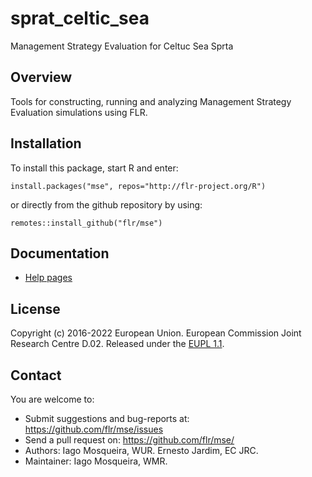 # sprat_celtic_sea
Management Strategy Evaluation for Celtuc Sea Sprta

## Overview

Tools for constructing, running and analyzing Management Strategy Evaluation simulations using FLR.

## Installation
To install this package, start R and enter:

```
install.packages("mse", repos="http://flr-project.org/R")
```

or directly from the github repository by using:

```
remotes::install_github("flr/mse")
```

## Documentation
- [Help pages](http://flr-project.org/mse)

## License
Copyright (c) 2016-2022 European Union. European Commission Joint Research Centre D.02. Released under the [EUPL 1.1](https://joinup.ec.europa.eu/community/eupl/og_page/eupl).

## Contact
You are welcome to:

- Submit suggestions and bug-reports at: <https://github.com/flr/mse/issues>
- Send a pull request on: <https://github.com/flr/mse/>
- Authors: Iago Mosqueira, WUR. Ernesto Jardim, EC JRC.
- Maintainer: Iago Mosqueira, WMR.

